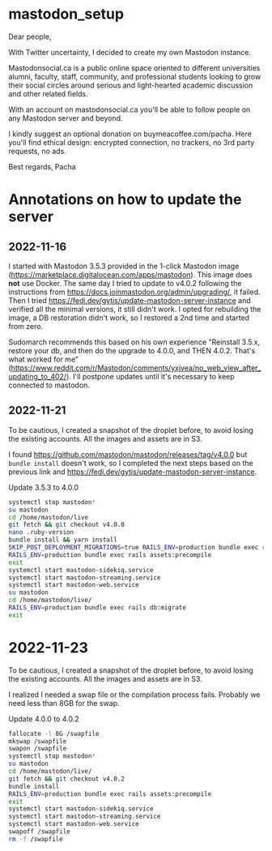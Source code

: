 # mastodon_setup

Dear people,

With Twitter uncertainty, I decided to create my own Mastodon instance.

Mastodonsocial.ca is a public online space oriented to different universities alumni, faculty, staff, community, and professional students looking to grow their social circles around serious and light-hearted academic discussion and other related fields.

With an account on mastodonsocial.ca you'll be able to follow people on any Mastodon server and beyond.

I kindly suggest an optional donation on buymeacoffee.com/pacha. Here you'll find ethical design: encrypted connection, no trackers, no 3rd party requests, no ads.

Best regards,
Pacha

# Annotations on how to update the server

## 2022-11-16

I started with Mastodon 3.5.3 provided in the 1-click Mastodon image (https://marketplace.digitalocean.com/apps/mastodon). This image does **not** use Docker. The same day I tried to update to v4.0.2 following the instructions from https://docs.joinmastodon.org/admin/upgrading/, it failed. Then I tried https://fedi.dev/gytis/update-mastodon-server-instance and verified all the minimal versions, it still didn't work. I opted for rebuilding the image, a DB restoration didn't work, so I restored a 2nd time and started from zero.

Sudomarch recommends this based on his own experience "Reinstall 3.5.x, restore your db, and then do the upgrade to 4.0.0, and THEN 4.0.2. That's what worked for me" (https://www.reddit.com/r/Mastodon/comments/yxjvea/no_web_view_after_updating_to_402/). I'll postpone updates until it's necessary to keep connected to mastodon.

## 2022-11-21

To be cautious, I created a snapshot of the droplet before, to avoid losing the existing accounts. All the images and assets are in S3.

I found https://github.com/mastodon/mastodon/releases/tag/v4.0.0 but `bundle install` doesn't work, so I completed the next steps based on the previous link and https://fedi.dev/gytis/update-mastodon-server-instance.

Update 3.5.3 to 4.0.0

```bash
systemctl stop mastodon*
su mastodon
cd /home/mastodon/live
git fetch && git checkout v4.0.0
nano .ruby-version
bundle install && yarn install
SKIP_POST_DEPLOYMENT_MIGRATIONS=true RAILS_ENV=production bundle exec rails db:migrate
RAILS_ENV=production bundle exec rails assets:precompile
exit
systemctl start mastodon-sidekiq.service 
systemctl start mastodon-streaming.service 
systemctl start mastodon-web.service
su mastodon
cd /home/mastodon/live/
RAILS_ENV=production bundle exec rails db:migrate
exit
```

# 2022-11-23

To be cautious, I created a snapshot of the droplet before, to avoid losing the existing accounts. All the images and assets are in S3.

I realized I needed a swap file or the compilation process fails. Probably we need less than 8GB for the swap.

Update 4.0.0 to 4.0.2

```bash
fallocate -l 8G /swapfile
mkswap /swapfile
swapon /swapfile
systemctl stop mastodon*
su mastodon
cd /home/mastodon/live/
git fetch && git checkout v4.0.2
bundle install
RAILS_ENV=production bundle exec rails assets:precompile
exit
systemctl start mastodon-sidekiq.service 
systemctl start mastodon-streaming.service 
systemctl start mastodon-web.service
swapoff /swapfile
rm -f /swapfile
```
